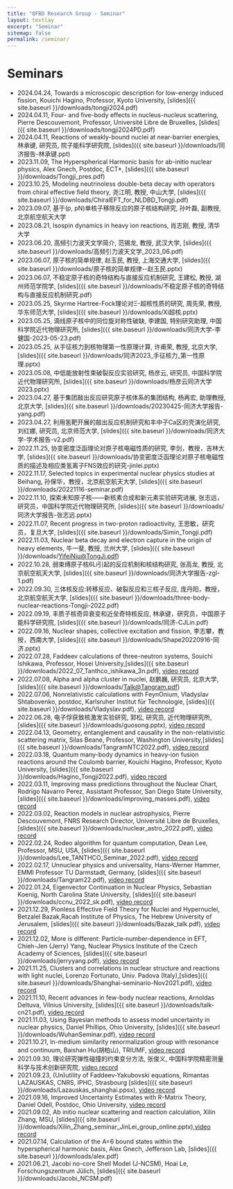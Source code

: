 ```yaml
---
title: "QFBD Research Group - Seminar"
layout: textlay
excerpt: "Seminar"
sitemap: false
permalink: /seminar/
---
```


# Seminars
* 2024.04.24, Towards a microscopic description for low-energy induced fission, Kouichi Hagino, Professor, Kyoto University, [slides]({{ site.baseurl }}/downloads/tongji2024.pdf)
* 2024.04.11, Four- and five-body effects in nucleus-nucleus scattering, Pierre Descouvemont, Professor, Université Libre de Bruxelles, [slides]({{ site.baseurl }}/downloads/tongji2024PD.pdf)
* 2024.04.11, Reactions of weakly-bound nuclei at near-barrier energies, 林承键, 研究员, 院子能科学研究院, [slides]({{ site.baseurl }}/downloads/同济报告-林承键.ppt)
* 2023.11.09, The Hyperspherical Harmonic basis for ab-initio nuclear physics, Alex Gnech, Postdoc, ECT*, [slides]({{ site.baseurl }}/downloads/Tongji_pres.pdf)
* 2023.10.25, Modeling neutrinoless double-beta decay with operators from chiral effective field theory, 尧江明, 教授, 中山大学, [slides]({{ site.baseurl }}/downloads/ChiralEFT_for_NLDBD_Tongji.pdf)
* 2023.09.07, 基于(p, pN)单核子移除反应的原子核结构研究, 孙叶磊, 副教授, 北京航空航天大学
* 2023.08.21, Isospin dynamics in heavy ion reactions, 肖志刚, 教授, 清华大学
* 2023.06.20, 高频引力波天文学简介, 范锡龙, 教授, 武汉大学, [slides]({{ site.baseurl }}/downloads/高频引力波天文学_2023_06.pdf)
* 2023.06.07, 原子核的简单规律, 赵玉民, 教授, 上海交通大学, [slides]({{ site.baseurl }}/downloads/原子核的简单规律--赵玉民.pptx)
* 2023.06.07, 不稳定原子核的奇特结构与直接反应机制研究, 王建松, 教授, 湖州师范学院学, [slides]({{ site.baseurl }}/downloads/不稳定原子核的奇特结构与直接反应机制研究.pdf)
* 2023.05.25, Skyrme Hartree-Fock理论对Ξ-超核性质的研究, 周先荣, 教授, 华东师范大学, [slides]({{ site.baseurl }}/downloads/Xi超核.pptx)
* 2023.05.25, 滴线原子核中的同位旋对称性破缺, 李建国, 特别研究助理, 中国科学院近代物理研究所, [slides]({{ site.baseurl }}/downloads/同济大学-李健国-2023-05-23.pdf)
* 2023.05.25, 从手征核力到核物理第一性原理计算, 许甫荣, 教授, 北京大学, [slides]({{ site.baseurl }}/downloads/同济2023_手征核力_第一性原理.pptx)
* 2023.05.08, 中低能放射性束破裂反应实验研究, 杨彦云, 研究员, 中国科学院近代物理研究所, [slides]({{ site.baseurl }}/downloads/杨彦云同济大学2023.pptx)
* 2023.04.27, 基于集团敲出反应研究原子核体系的集团结构, 杨再宏, 助理教授, 北京大学, [slides]({{ site.baseurl }}/downloads/20230425-同济大学报告-yang.pdf)
* 2023.04.27, 利用氢靶开展的敲出反应机制研究和丰中子Ca区的壳演化研究, 刘红娜, 研究员, 北京师范大学, [slides]({{ site.baseurl }}/downloads/同济大学-学术报告-v2.pdf)
* 2022.11.25, 协变密度泛函理论对原子核电磁性质的研究, 李剑，教授，吉林大学, [slides]({{ site.baseurl }}/downloads/协变密度泛函理论对原子核电磁性质的描述及相应类氢离子FNS效应的研究-jinlei.pptx)
* 2022.11.17, Selected topics in experimental nuclear physics studies at Beihang, 孙保华，教授，北京航空航天大学, [slides]({{ site.baseurl }}/downloads/20221116-seminar.pdf)
* 2022.11.10, 探索未知原子核——新核素合成和新元素实验研究进展, 张志远，研究员，中国科学院近代物理研究所, [slides]({{ site.baseurl }}/downloads/同济大学报告-张志远.pptx)
* 2022.11.07, Recent progress in two-proton radioactivity, 王思敏，研究员，复旦大学, [slides]({{ site.baseurl }}/downloads/Simin_Tongji.pdf)
* 2022.11.03, Nuclear beta decay and electron capture in the origin of heavy elements, 牛一斐, 教授, 兰州大学, [slides]({{ site.baseurl }}/downloads/YifeiNiu@TongJi.pdf)
* 2022.10.28, 弱束缚原子核6Li引起的反应机制和核结构研究, 张高龙, 教授, 北京航空航天大学, [slides]({{ site.baseurl }}/downloads/同济大学报告-zgl-1.pdf)
* 2022.09.30, 三体核反应:转移反应、破裂反应和三核子反应, 庞丹阳，教授，北京航空航天大学, [slides]({{ site.baseurl }}/downloads/three-body-nuclear-reactions-Tongji-2022.pdf)
* 2022.09.19, 丰质子核奇异衰变和近垒奇特核反应, 林承键，研究员，中国原子能科学研究院, [slides]({{ site.baseurl }}/downloads/同济-CJLin.pdf)
* 2022.09.16, Nuclear shapes, collective excitation and fission, 李志攀，教授，西南大学, [slides]({{ site.baseurl }}/downloads/Shape20220916-同济.pptx)
* 2022.07.28, Faddeev calculations of three-neutron systems, Souichi Ishikawa, Professor, Hosei University,[slides]({{ site.baseurl }}/downloads/2022_07_Tanthco_ishikawa_3n.pdf), [video record](https://youtu.be/E_JzTu88334)
* 2022.07.08, Alpha and alpha cluster in nuclei, 赵鹏巍, 研究员, 北京大学, [slides]({{ site.baseurl }}/downloads/Talk@Tangram.pdf)
* 2022.07.06, Nonrelativistic calculations with FeynOnium, Vladyslav Shtabovenko, postdoc, Karlsruher Institut für Technologie, [slides]({{ site.baseurl }}/downloads/Vladyslav.pdf), [video record](https://youtu.be/IhyOeRByvQU)
* 2022.06.28, 电子俘获致核激发实验研究, 郭松, 研究员, 近代物理研究所,[slides]({{ site.baseurl }}/downloads/guosong.pptx), [video record](https://youtu.be/fCb4626dbf8)
* 2022.04.13, Geometry, entanglement and causality in the non-relativistic scattering matrix, Silas Beane, Professor, Washington University,[slides]({{ site.baseurl }}/downloads/TangramNTC2022.pdf), [video record](https://youtu.be/goUMdmzMxLA)
* 2022.03.18, Quantum many-body dynamics in heavy-ion fusion reactions around the Coulomb barrier, Kouichi Hagino, Professor, Kyoto University, [slides]({{ site.baseurl }}/downloads/Hagino_Tongji2022.pdf), [video record](https://youtu.be/UiUAPzpVyuI)
* 2022.03.11, Improving mass predictions throughout the Nuclear Chart, Rodrigo Navarro Perez, Assistant Professor, San Diego State University, [slides]({{ site.baseurl }}/downloads/improving_masses.pdf), [video record](https://youtu.be/veKl5qSTdo4)
* 2022.03.02, Reaction models in nuclear astrophysics, Pierre Descouvemont, FNRS Research Director, Université Libre de Bruxelles, [slides]({{ site.baseurl }}/downloads/nuclear_astro_2022.pdf), [video record](https://youtu.be/ZaP1tZ5xKlk)
* 2022.02.24, Rodeo algorithm for quantum computation, Dean Lee, Professor, MSU, USA, [slides]({{ site.baseurl }}/downloads/Lee_TANTHCO_Seminar_2022.pdf), [video record](https://youtu.be/YajtnatwqmM)
* 2022.02.17, Unnuclear physics and universality, Hans-Werner Hammer, EMMI Professor
TU Darmstadt, Germany, [slides]({{ site.baseurl }}/downloads/Tangram22.pdf), [video record](https://youtu.be/kFJJGF_ngio)
* 2022.01.24, Eigenvector Continuation in Nuclear Physics, Sebastian Koenig, North Carolina State University, [slides]({{ site.baseurl }}/downloads/ccnu_2022_sk.pdf), [video record](https://youtu.be/2rfQKmsAROA)
* 2021.12.29, Pionless Effective Field Theory for Nuclei and Hypernuclei, Betzalel Bazak,Racah Institute of Physics, The Hebrew University of Jerusalem, [slides]({{ site.baseurl }}/downloads/Bazak_talk.pdf), [video record](https://youtu.be/NsSdwPlVYXo)
* 2021.12.02, More is different: Particle‐number‐dependence in EFT, Chieh-Jen (Jerry) Yang, Nuclear Physics Institute of the Czech Academy of Sciences, [slides]({{ site.baseurl }}/downloads/jerryyang.pdf), [video record](https://youtu.be/VMlHqu5bNpI)
* 2021.11.25, Clusters and correlations in nuclear structure and reactions with light nuclei, Lorenzo Fortunato, Univ. Padova (Italy),[slides]({{ site.baseurl }}/downloads/Shanghai-seminario-Nov2021.pdf), [video record](https://youtu.be/d2WNBT57IKc)
* 2021.11.10, Recent advances in few-body nuclear reactions, Arnoldas Deltuva, Vilnius University, [slides]({{ site.baseurl }}/downloads/talk-cn21.pdf), [video record](https://youtu.be/qCNDk2AnE_o)
* 2021.11.03, Using Bayesian methods to assess model uncertainty in nuclear physics, Daniel Phillips, Ohio University, [slides]({{ site.baseurl }}/downloads/WuhanSeminar.pdf), [video record](https://youtu.be/aS25IDxcAKI)
* 2021.10.21, In-medium similarity renormalization group with resonance and continuum, Baishan Hu(胡柏山), TRIUMF, [video record](https://youtu.be/Fxm2RoGiU60)
* 2021.09.30, 理论研究弹性碰撞的约束变分方法, 张俊义, 中国科学院精密测量科学与技术创新研究院, [video record](https://youtu.be/1nB4IsiGsig)
* 2021.09.23, (Un)utility of Faddeev-Yakubovski equations, Rimantas LAZAUSKAS, CNRS, IPHC, Strasbourg
[slides]({{ site.baseurl }}/downloads/Lazauskas_shanghai.ppsx), [video record](https://youtu.be/RGuC8tYmW1E)
* 2021.09.16, Improved Uncertainty Estimates with R-Matrix Theory, Daniel Odell, Postdoc, Ohio University,
[video record](https://youtu.be/kbjwRTWhrm4)
* 2021.09.02, Ab initio nuclear scattering and reaction calculation, Xilin Zhang, MSU, [slides]({{ site.baseurl }}/downloads/Xilin_Zhang_seminar_JinLei_group_online.pptx),[video record](https://youtu.be/gsK_cTyjGus)
* 2021.07.14, Calculation of the A=6 bound states within the hyperspherical harmonic basis, Alex Gnech, Jefferson Lab, [slides]({{ site.baseurl }}/downloads/alex.pdf)
* 2021.06.21, Jacobi no-core Shell Model (J-NCSM), Hoai Le, Forschungszentrum Jülich, [slides]({{ site.baseurl }}/downloads/Jacobi_NCSM.pdf)



<!-- [Opening 1]({{ site.baseurl }}/downloads/GeneralPostdoc_2019_v01.pdf),
[Opening 2]({{ site.baseurl }}/downloads/PPMS_PhD_2019_v01.pdf),
[Opening 3]({{ site.baseurl }}/downloads/PD.pdf),
[Opening 4]({{ site.baseurl }}/downloads/PHD1.pdf),
[Opening 5]({{ site.baseurl }}/downloads/PHD2.pdf).


<figure>
<img src="{{ site.url }}{{ site.baseurl }}/images/picpic/Gallery/DSC_0696.jpg" width="95%">
</figure> -->
